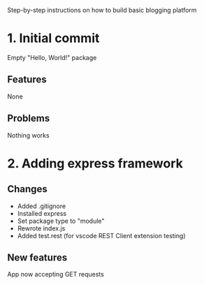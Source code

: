 Step-by-step instructions on how to build basic blogging platform

# 1. Initial commit
Empty "Hello, World!" package

## Features
None

## Problems
Nothing works

# 2. Adding express framework

## Changes
* Added .gitignore
* Installed express
* Set package type to "module"
* Rewrote index.js
* Added test.rest (for vscode REST Client extension testing)

## New features
App now accepting GET requests
